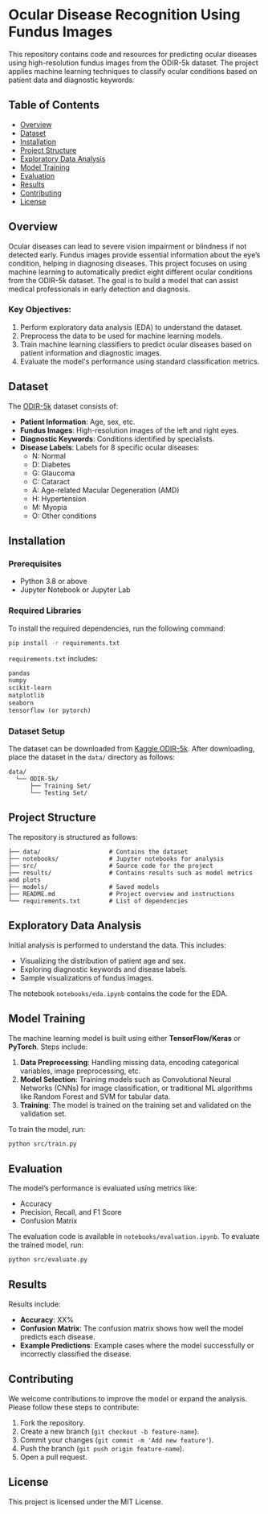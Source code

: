 # Ocular Disease Recognition Using Fundus Images

This repository contains code and resources for predicting ocular diseases using high-resolution fundus images from the ODIR-5k dataset. The project applies machine learning techniques to classify ocular conditions based on patient data and diagnostic keywords.

## Table of Contents
- [Overview](#overview)
- [Dataset](#dataset)
- [Installation](#installation)
- [Project Structure](#project-structure)
- [Exploratory Data Analysis](#exploratory-data-analysis)
- [Model Training](#model-training)
- [Evaluation](#evaluation)
- [Results](#results)
- [Contributing](#contributing)
- [License](#license)

## Overview
Ocular diseases can lead to severe vision impairment or blindness if not detected early. Fundus images provide essential information about the eye’s condition, helping in diagnosing diseases. This project focuses on using machine learning to automatically predict eight different ocular conditions from the ODIR-5k dataset. The goal is to build a model that can assist medical professionals in early detection and diagnosis.

### Key Objectives:
1. Perform exploratory data analysis (EDA) to understand the dataset.
2. Preprocess the data to be used for machine learning models.
3. Train machine learning classifiers to predict ocular diseases based on patient information and diagnostic images.
4. Evaluate the model's performance using standard classification metrics.

## Dataset
The [ODIR-5k](https://www.kaggle.com/andrewmvd/ocular-disease-recognition-odir5k) dataset consists of:
- **Patient Information**: Age, sex, etc.
- **Fundus Images**: High-resolution images of the left and right eyes.
- **Diagnostic Keywords**: Conditions identified by specialists.
- **Disease Labels**: Labels for 8 specific ocular diseases:
  - N: Normal
  - D: Diabetes
  - G: Glaucoma
  - C: Cataract
  - A: Age-related Macular Degeneration (AMD)
  - H: Hypertension
  - M: Myopia
  - O: Other conditions

## Installation
### Prerequisites
- Python 3.8 or above
- Jupyter Notebook or Jupyter Lab

### Required Libraries
To install the required dependencies, run the following command:

```bash
pip install -r requirements.txt
```

`requirements.txt` includes:
```txt
pandas
numpy
scikit-learn
matplotlib
seaborn
tensorflow (or pytorch)
```

### Dataset Setup
The dataset can be downloaded from [Kaggle ODIR-5k](https://www.kaggle.com/andrewmvd/ocular-disease-recognition-odir5k). After downloading, place the dataset in the `data/` directory as follows:

```
data/
  └── ODIR-5k/
      ├── Training Set/
      └── Testing Set/
```

## Project Structure
The repository is structured as follows:

```
├── data/                   # Contains the dataset
├── notebooks/              # Jupyter notebooks for analysis
├── src/                    # Source code for the project
├── results/                # Contains results such as model metrics and plots
├── models/                 # Saved models
├── README.md               # Project overview and instructions
└── requirements.txt        # List of dependencies
```

## Exploratory Data Analysis
Initial analysis is performed to understand the data. This includes:
- Visualizing the distribution of patient age and sex.
- Exploring diagnostic keywords and disease labels.
- Sample visualizations of fundus images.

The notebook `notebooks/eda.ipynb` contains the code for the EDA.

## Model Training
The machine learning model is built using either **TensorFlow/Keras** or **PyTorch**. Steps include:
1. **Data Preprocessing**: Handling missing data, encoding categorical variables, image preprocessing, etc.
2. **Model Selection**: Training models such as Convolutional Neural Networks (CNNs) for image classification, or traditional ML algorithms like Random Forest and SVM for tabular data.
3. **Training**: The model is trained on the training set and validated on the validation set.

To train the model, run:
```bash
python src/train.py
```

## Evaluation
The model’s performance is evaluated using metrics like:
- Accuracy
- Precision, Recall, and F1 Score
- Confusion Matrix

The evaluation code is available in `notebooks/evaluation.ipynb`. To evaluate the trained model, run:
```bash
python src/evaluate.py
```

## Results
Results include:
- **Accuracy**: XX%
- **Confusion Matrix**: The confusion matrix shows how well the model predicts each disease.
- **Example Predictions**: Example cases where the model successfully or incorrectly classified the disease.

## Contributing
We welcome contributions to improve the model or expand the analysis. Please follow these steps to contribute:
1. Fork the repository.
2. Create a new branch (`git checkout -b feature-name`).
3. Commit your changes (`git commit -m 'Add new feature'`).
4. Push the branch (`git push origin feature-name`).
5. Open a pull request.

## License
This project is licensed under the MIT License.
